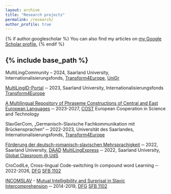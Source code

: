 ```yaml
---
layout: archive
title: "Research projects"
permalink: /research/
author_profile: true
---
```


{% if author.googlescholar %}
  You can also find my articles on <u><a href="{{author.googlescholar}}">my Google Scholar profile</a>.</u>
{% endif %}

{% include base_path %}
---

MultiLingCommunity – 2024, Saarland University, Internationalisierungsfonds, [Transform4Europe](https://www.uni-saarland.de/global/transform4europe.html), [UniGr](https://www.uni-gr.eu/de)

[MultiLingID-Portal](https://intercomprehension.coli.uni-saarland.de/en/) ─ 2023, Saarland University, Internationalisierungsfonds [Transform4Europe](https://www.uni-saarland.de/global/transform4europe.html)

[A Multilingual Repository of Phraseme Constructions of Central and East European Languages](https://www.cost.eu/actions/CA22115/#tabs+Name:Description) ─ 2023-2027, [COST](https://cost.eu/) European Cooperation in Science and Technology

SlavGerCom, „Germanisch-Slavische Fachkommunikation mit Brückensprachen“ ─ 2022-2023, Universität des Saarlandes, Internationalisierungsfonds, [Transform4Europe](https://www.uni-saarland.de/global/transform4europe.html)

[Förderung der deutsch-romanisch-slavischen Mehrsprachigkeit](https://wiki.coli.uni-saarland.de/incomslav/GerSlavRom) ─ 2022, Saarland University, [DAAD](https://www.daad.de/de/)
[MultiLingExpress](https://www.coli.uni-saarland.de/~tania/multilingexpress.html) ─ 2022, Saarland University, [Global Classroom @ UdS](https://www.uni-saarland.de/projekt/digitalisierung/digitalisierungsprojekte/projekt-global-classroom.html)

CroCodILe, Cross-lingual Code-switching In compound word Learning ─ 2022-2026, [DFG](https://www.dfg.de/) [SFB 1102](https://sfb1102.uni-saarland.de/)

[INCOMSLAV](https://sfb1102.uni-saarland.de/projects/mutual-intelligibility-and-surprisal-in-slavic-intercomprehension-incomslav/) - [Mutual Intelligibility and Surprisal in Slavic Intercomprehension](https://www.coli.uni-saarland.de/~tania/incomslav.html) ─ 2014-2019, [DFG](https://www.dfg.de/) [SFB 1102](https://sfb1102.uni-saarland.de/)